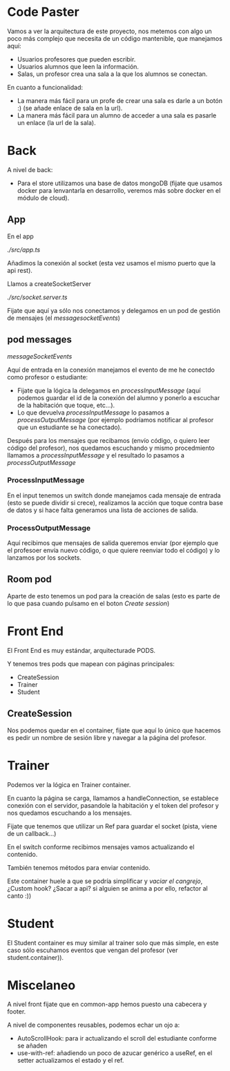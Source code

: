 # Code Paster

Vamos a ver la arquitectura de este proyecto, nos metemos con algo un poco más complejo que necesita de
un código mantenible, que manejamos aquí:

- Usuarios profesores que pueden escribir.
- Usuarios alumnos que leen la información.
- Salas, un profesor crea una sala a la que los alumnos se conectan.

En cuanto a funcionalidad:

- La manera más fácil para un profe de crear una sala es darle a un botón :) (se añade enlace de sala en la url).
- La manera más fácil para un alumno de acceder a una sala es pasarle un enlace (la url de la sala).

# Back

A nivel de back:

- Para el store utilizamos una base de datos mongoDB (fijate que usamos docker para lenvantarla en desarrollo,
  veremos más sobre docker en el módulo de cloud).

## App

En el app

_./src/app.ts_

Añadimos la conexión al socket (esta vez usamos el mismo puerto que la api rest).

Llamos a createSocketServer

_./src/socket.server.ts_

Fijate que aquí ya sólo nos conectamos y delegamos en un pod de gestión de mensajes
(el _messagesocketEvents_)

## pod messages

_messageSocketEvents_

Aquí de entrada en la conexión manejamos el evento de me he conectdo como profesor
o estudiante:

- Fijate que la lógica la delegamos en _processInputMessage_ (aquí podemos guardar el id de la conexión del alumno y ponerlo a escuchar de la habitación que toque, etc...).
- Lo que devuelva _processInputMessage_ lo pasamos a _processOutputMessage_ (por ejemplo podríamos notificar al profesor
  que un estudiante se ha conectado).

Después para los mensajes que recibamos (envío código, o quiero leer código del profesor), nos quedamos escuchando y mismo procedmiento
llamamos a _processInputMessage_ y el resultado lo pasamos a _processOutputMessage_

### ProcessInputMessage

En el input tenemos un switch donde manejamos cada mensaje de entrada (esto se puede dividir si crece), realizamos la acción
que toque contra base de datos y si hace falta generamos una lista de acciones de salida.

### ProcessOutputMessage

Aquí recibimos que mensajes de salida queremos enviar (por ejemplo que el profesoer envía nuevo código, o que quiere reenviar
todo el código) y lo lanzamos por los sockets.

## Room pod

Aparte de esto tenemos un pod para la creación de salas (esto es parte de lo que pasa cuando pulsamo en el boton _Create session_)

# Front End

El Front End es muy estándar, arquitecturade PODS.

Y tenemos tres pods que mapean con páginas principales:

- CreateSession
- Trainer
- Student

## CreateSession

Nos podemos quedar en el container, fijate que aquí lo único que hacemos es pedir un nombre de sesión
libre y navegar a la página del profesor.

# Trainer

Podemos ver la lógica en Trainer container.

En cuanto la página se carga, llamamos a handleConnection, se establece conexión con el servidor,
pasandole la habitación y el token del profesor y nos quedamos escuchando a los mensajes.

Fijate que tenemos que utilizar un Ref para guardar el socket (pista, viene de un callback...)

En el switch conforme recibimos mensajes vamos actualizando el contenido.

También tenemos métodos para enviar contenido.

Este container huele a que se podría simplificar y _vaciar el cangrejo_, ¿Custom hook? ¿Sacar a api?
si alguien se anima a por ello, refactor al canto :))

# Student

El Student container es muy similar al trainer solo que más simple, en este caso sólo escuhamos
eventos que vengan del profesor (ver student.container)).

# Miscelaneo

A nivel front fijate que en common-app hemos puesto una cabecera y footer.

A nivel de componentes reusables, podemos echar un ojo a:

- AutoScrollHook: para ir actualizando el scroll del estudiante conforme se añaden
- use-with-ref: añadiendo un poco de azucar genérico a useRef, en el setter actualizamos el estado y el ref.
